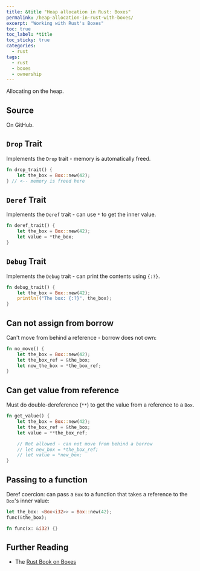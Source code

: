 ```yaml
---
title: &title "Heap allocation in Rust: Boxes"
permalink: /heap-allocation-in-rust-with-boxes/
excerpt: "Working with Rust's Boxes"
toc: true
toc_label: *title
toc_sticky: true
categories:
  - rust
tags:
  - rust
  - boxes
  - ownership
---
```


Allocating on the heap.

## Source

On GitHub.


## `Drop` Trait

Implements the `Drop` trait - memory is automatically freed.

```rust
fn drop_trait() {
    let the_box = Box::new(42);
} // <-- memory is freed here
```

## `Deref` Trait

Implements the `Deref` trait - can use `*` to get the inner value.

```rust
fn deref_trait() {
    let the_box = Box::new(42);
    let value = *the_box;
}
```


## `Debug` Trait

Implements the `Debug` trait - can print the contents using `{:?}`.

```rust
fn debug_trait() {
    let the_box = Box::new(42);
    println!("The box: {:?}", the_box);
}
```


## Can not assign from borrow

Can't move from behind a reference - borrow does not own:

```rust
fn no_move() {
    let the_box = Box::new(42);
    let the_box_ref = &the_box;
    let now_the_box = *the_box_ref;
}
```


## Can get value from reference

Must do double-dereference (`**`) to get the value from a reference to a `Box`.

```rust
fn get_value() {
    let the_box = Box::new(42);
    let the_box_ref = &the_box;
    let value = **the_box_ref;

    // Not allowed - can not move from behind a borrow
    // let new_box = *the_box_ref;
    // let value = *new_box;
}
```


## Passing to a function

Deref coercion: can pass a `Box` to a function that takes a reference to the `Box`'s inner value:

```rust
let the_box: <Box<i32>> = Box::new(42);
func(&the_box);

fn func(x: &i32) {}
```


## Further Reading

  * The [Rust Book on Boxes](https://doc.rust-lang.org/book/ch15-01-box.html)
